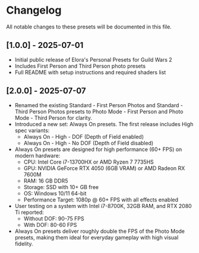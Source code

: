 # Changelog

All notable changes to these presets will be documented in this file.

## [1.0.0] - 2025-07-01
- Initial public release of Elora's Personal Presets for Guild Wars 2
- Includes First Person and Third Person photo presets
- Full README with setup instructions and required shaders list 

## [2.0.0] - 2025-07-07
- Renamed the existing Standard - First Person Photos and Standard - Third Person Photos presets to Photo Mode - First Person and Photo Mode - Third Person for clarity.
- Introduced a new set: Always On presets. The first release includes High spec variants:
  - Always On - High - DOF (Depth of Field enabled)
  - Always On - High - No DOF (Depth of Field disabled)
- Always On presets are designed for high performance (60+ FPS) on modern hardware:
  - CPU: Intel Core i7-13700HX or AMD Ryzen 7 7735HS
  - GPU: NVIDIA GeForce RTX 4050 (6GB VRAM) or AMD Radeon RX 7600M
  - RAM: 16 GB DDR5
  - Storage: SSD with 10+ GB free
  - OS: Windows 10/11 64-bit
  - Performance Target: 1080p @ 60+ FPS with all effects enabled
- User testing on a system with Intel i7-8700K, 32GB RAM, and RTX 2080 Ti reported:
  - Without DOF: 90-75 FPS
  - With DOF: 80-60 FPS
- Always On presets deliver roughly double the FPS of the Photo Mode presets, making them ideal for everyday gameplay with high visual fidelity. 